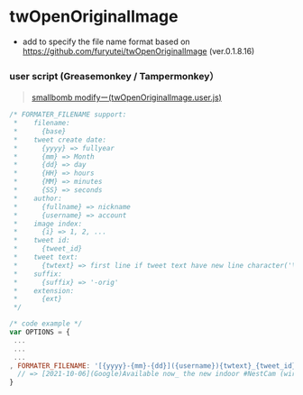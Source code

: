twOpenOriginalImage
========================================
- add to specify the file name format based on https://github.com/furyutei/twOpenOriginalImage (ver.0.1.8.16)

### user script (Greasemonkey / Tampermonkey）
> [smallbomb modifyー(twOpenOriginalImage.user.js)](https://github.com/smallbomb/twOpenOriginalImage/raw/master/src/js/twOpenOriginalImage.user.js) 

```js
/* FORMATER_FILENAME support:
 *    filename:
 *      {base}
 *    tweet create date:
 *      {yyyy} => fullyear
 *      {mm} => Month
 *      {dd} => day
 *      {HH} => hours
 *      {MM} => minutes
 *      {SS} => seconds
 *    author:
 *      {fullname} => nickname
 *      {username} => account
 *    image index:
 *      {i} => 1, 2, ...
 *    tweet id:
 *      {tweet_id}
 *    tweet text:
 *      {twtext} => first line if tweet text have new line character('\n').
 *    suffix:
 *      {suffix} => '-orig'
 *    extension:
 *      {ext}
 */

/* code example */
var OPTIONS = {
 ...
 ...
 ...
, FORMATER_FILENAME: '[{yyyy}-{mm}-{dd}]({username}){twtext}_{tweet_id}_{i}.{ext}' // you can modify it!
  // => [2021-10-06](Google)Available now_ the new indoor #NestCam (wired) from Google. _1445486492734816268_1.jpg
}

